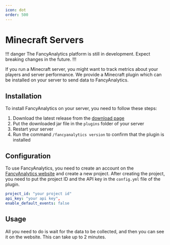 ```yaml
---
icon: dot
order: 500
---
```


# Minecraft Servers

!!! danger
The FancyAnalytics platform is still in development. Expect breaking changes in the future.
!!!

If you run a Minecraft server, you might want to track metrics about your players and server performance.
We provide a Minecraft plugin which can be installed on your server to send data to FancyAnalytics.

## Installation

To install FancyAnalytics on your server, you need to follow these steps:

1. Download the latest release from the [download page](https://fancyanalytics.net/downloads)
2. Put the downloaded jar file in the ``plugins`` folder of your server
3. Restart your server
4. Run the command `/fancyanalytics version` to confirm that the plugin is installed

## Configuration

To use FancyAnalytics, you need to create an account on the [FancyAnalytics website](https://fancyanalytics.net/register) and create a new project. 
After creating the project, you need to put the project ID and the API key in the `config.yml` file of the plugin.

```yaml
project_id: "your project id"
api_key: "your api key",
enable_default_events: false
```

## Usage

All you need to do is wait for the data to be collected, and then you can see it on the website. This can take up to 2 minutes.

